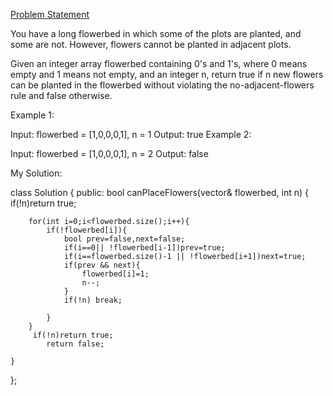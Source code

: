 [Problem Statement](https://leetcode.com/problems/can-place-flowers/description/?envType=study-plan-v2&envId=leetcode-75)

You have a long flowerbed in which some of the plots are planted, and some are not. However, flowers cannot be planted in adjacent plots.

Given an integer array flowerbed containing 0's and 1's, where 0 means empty and 1 means not empty, and an integer n, return true if n new flowers can be planted in the flowerbed without violating the no-adjacent-flowers rule and false otherwise.

 

Example 1:

Input: flowerbed = [1,0,0,0,1], n = 1
Output: true
Example 2:

Input: flowerbed = [1,0,0,0,1], n = 2
Output: false

My Solution:

class Solution {
public:
    bool canPlaceFlowers(vector<int>& flowerbed, int n) {
        if(!n)return true;
        
        for(int i=0;i<flowerbed.size();i++){
            if(!flowerbed[i]){
                bool prev=false,next=false;
                if(i==0|| !flowerbed[i-1])prev=true;
                if(i==flowerbed.size()-1 || !flowerbed[i+1])next=true;
                if(prev && next){
                    flowerbed[i]=1;
                    n--;
                }
                if(!n) break;

            }
        }
         if(!n)return true;
            return false;
        
    }
};
